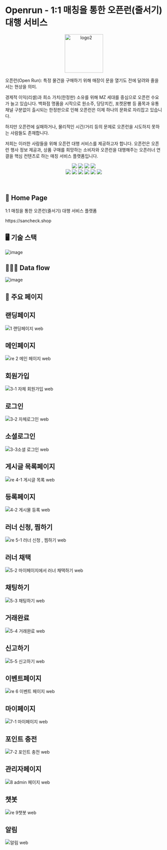 # Openrun - 1:1 매칭을 통한 오픈런(줄서기) 대행 서비스

<p align="center">
<img width="123" alt="logo2" src="https://user-images.githubusercontent.com/98321807/194019975-f9b2d1f1-0d7f-48a7-afe0-2bf5d306090d.png">
</p>
<p>
오픈런(Open Run): 특정 물건을 구매하기 위해 매장이 문을 열기도 전에 달려와 줄을 서는 현상을 의미.<br>

경제적 이익(리셀)과 희소 가치(한정판) 소유를 위해 MZ 세대를 중심으로 오픈런 수요가 늘고 있습니다. 백화점 명품을 시작으로 원소주, 당당치킨, 포켓몬빵 등 품목과 유통채널 구분없이 출시되는 한정판으로 인해 오픈런은 이제 하나의 문화로 자리잡고 있습니다.

하지만 오픈런에 실패하거나, 물리적인 시간/거리 등의 문제로 오픈런을 시도하지 못하는 사람들도 존재합니다.

저희는 이러한 사람들을 위해 오픈런 대행 서비스를 제공하고자 합니다. 오픈런은 오픈런 행사 정보 제공과, 상품 구매를 희망하는 소비자와 오픈런을 대행해주는 오픈러너 연결을 핵심 컨텐츠로 하는 매칭 서비스 플랫폼입니다.<br>

</p>

<p align="center" display="inline-block">
    <img src="https://img.shields.io/badge/HTML-E34F26?style=for-the-badge&logo=HTML5&logoColor=white">
    <img src="https://img.shields.io/badge/CSS-1572B6?style=for-the-badge&logo=CSS3&logoColor=white">
    <img src="https://img.shields.io/badge/JavaScript-F7DF1E?style=for-the-badge&logo=JavaScript&logoColor=white"> 
     <img src="https://img.shields.io/badge/TypeScript-3178C6?style=for-the-badge&logo=TypeScript&logoColor=white"> <br>
   <img src="https://img.shields.io/badge/React-61DAFB?style=for-the-badge&logo=React&logoColor=white"> 
    <img src="https://img.shields.io/badge/Next.js-000000?style=for-the-badge&logo=Next.js&logoColor=white">
 <img src="https://img.shields.io/badge/GraphQL-E10098?style=for-the-badge&logo=GraphQL&logoColor=white">
 <img src="https://img.shields.io/badge/Prettier-F7B93E?style=for-the-badge&logo=Prettier&logoColor=white">
<img src="https://img.shields.io/badge/ESLint-4B32C3?style=for-the-badge&logo=ESLint&logoColor=white">
<img src="https://img.shields.io/badge/Socket.io-010101?style=for-the-badge&logo=Socket.io&logoColor=white">
</p><br>

## 🔗 Home Page

<p>1:1 매칭을 통한 오픈런(줄서기) 대행 서비스 플랫폼</p>
https://sancheck.shop
<br>

## 🖥 기술 스택

![image](https://user-images.githubusercontent.com/98321807/194021136-e4d276c2-9727-4927-a241-56782852284d.png)

## 🏃🏻‍♀ Data flow

![image](https://user-images.githubusercontent.com/98321807/194021289-a381e9a4-7ba6-41e0-ae4b-404249569670.png)

## 📝 주요 페이지

<h2>랜딩페이지</h2>

![1 랜딩페이지 web](https://user-images.githubusercontent.com/98321807/194029380-118930e7-56cf-451f-b002-0e6fbdf3cc13.gif)

<h2>메인페이지</h2>

![re 2 메인 페이지 web ](https://user-images.githubusercontent.com/98321807/194514332-fcde242f-6218-40ff-9145-b0490da02dde.gif)

<h2>회원가입</h2>

![3-1  자체 회원가입 web](https://user-images.githubusercontent.com/98321807/194030009-205ca06a-14b1-41bd-8a29-476ca03305f5.gif)

<h2>로그인</h2>

![3-2 자체로그인 web ](https://user-images.githubusercontent.com/98321807/194030082-534bda3b-cc1a-411c-8bb9-202d73ded3a4.gif)

<h2>소셜로그인</h2>

![3-3소셜 로그인 web ](https://user-images.githubusercontent.com/98321807/194030106-1df7ac52-3172-461f-866d-54ae989f9fcb.gif)

<h2>게시글 목록페이지</h2>

![re 4-1 게시글 목록 web ](https://user-images.githubusercontent.com/98321807/194507230-e2fec09e-0179-4908-a9c1-f8c224de75d4.gif)

<h2>등록페이지</h2>

![4-2 게시물 등록 web](https://user-images.githubusercontent.com/98321807/194030492-2e55116d-35e5-45db-9dcc-3d007f2e308b.gif)

<h2>러너 신청, 찜하기</h2>

![re 5-1 러너 신청 , 찜하기 web](https://user-images.githubusercontent.com/98321807/194505905-72dd005d-dee7-446d-bd94-6a4c40313765.gif)

<h2>러너 채택</h2>

![5-2 마이페이지에서 러너 채택하기 web](https://user-images.githubusercontent.com/98321807/194030832-f56a3f89-bb55-4bb5-a0dd-83ee85551667.gif)

<h2>채팅하기</h2>

![5-3 채팅하기 web](https://user-images.githubusercontent.com/98321807/194030953-c630602e-ed04-4e9e-b2b4-f169f24567e1.gif)

<h2>거래완료</h2>

![5-4 거래완료 web](https://user-images.githubusercontent.com/98321807/194031071-87f8e41e-7123-4607-bfa3-f7609e74e6e6.gif)

<h2>신고하기</h2>

![5-5 신고하기 web](https://user-images.githubusercontent.com/98321807/194031107-5c24d86e-9840-40c4-bcb9-7d07a5cdca99.gif)

<h2>이벤트페이지</h2>

![re 6 이벤트 페이지 web](https://user-images.githubusercontent.com/98321807/194504506-25177ebf-c2ba-4c5b-89dc-eca70e0b87c2.gif)

<h2>마이페이지</h2>

![7-1 마이페이지 web ](https://user-images.githubusercontent.com/98321807/194031219-f40a972d-fde9-459f-b2b1-01c9a0d04cff.gif)

<h2>포인트 충전</h2>

![7-2 포인트 충전 web](https://user-images.githubusercontent.com/98321807/194031269-a0761e9f-4a73-4441-8aa3-d5184cc21cda.gif)

<h2>관리자페이지</h2>

![8 admin 페이지 web ](https://user-images.githubusercontent.com/98321807/194031330-69ba464c-aacf-4a53-ae35-267940a73a3e.gif)

<h2>챗봇</h2>

![re 9챗봇 web](https://user-images.githubusercontent.com/98321807/194503623-6b2ce960-ac44-4608-8372-a0883f748c94.gif)

<h2>알림</h2>

![알림 web ](https://user-images.githubusercontent.com/98321807/194031817-0bd0001a-83e5-4775-9687-89857a3b37d1.gif)
